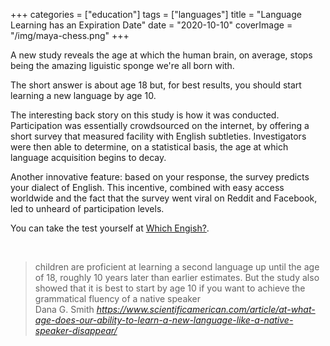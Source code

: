 +++
categories = ["education"]
tags = ["languages"]
title = "Language Learning has an Expiration Date"
date = "2020-10-10"
coverImage = "/img/maya-chess.png"
+++

A new study reveals the age at which the human brain, on average, stops being the amazing liguistic sponge we're all born with.

<!--more-->

The short answer is about age 18 but, for best results, you should start learning a new language by age 10. 

The interesting back story on this study is how it was conducted. Participation was essentially crowdsourced on the internet, by offering a short survey that measured facility with English subtleties. Investigators were then able to determine, on a statistical basis, the age at which language acquisition begins to decay.

Another innovative feature: based on your response, the survey predicts your dialect of English. This incentive, combined with easy access worldwide and the fact that the survey went viral on Reddit and Facebook, led to unheard of participation levels.

You can take the test yourself at <a href="http://archive.gameswithwords.org/WhichEnglish/" target="_blank">Which Engish?</a>.

<br>

<blockquote class="quoteback" darkmode="" data-title="At%20What%20Age%20Does%20Our%20Ability%20to%20Learn%20a%20New%20Language%20Like%20a%20Native%20Speaker%20Disappear%3F" data-author="Dana G. Smith" cite="https://www.scientificamerican.com/article/at-what-age-does-our-ability-to-learn-a-new-language-like-a-native-speaker-disappear/">
                      children are proficient at learning a second language up until the age of 18, roughly 10 years later than earlier estimates. But the study also showed that it is best to start by age 10 if you want to achieve the grammatical fluency of a native speaker
                      <footer>Dana G. Smith <cite><a href="https://www.scientificamerican.com/article/at-what-age-does-our-ability-to-learn-a-new-language-like-a-native-speaker-disappear/">https://www.scientificamerican.com/article/at-what-age-does-our-ability-to-learn-a-new-language-like-a-native-speaker-disappear/</a></cite></footer>
                      </blockquote>
                      <script note="" src="https://cdn.jsdelivr.net/gh/Blogger-Peer-Review/quotebacks@1/quoteback.js"></script>
